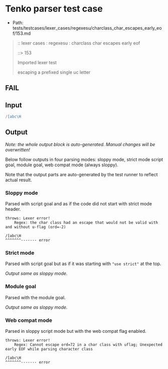 # Tenko parser test case

- Path: tests/testcases/lexer_cases/regexesu/charclass_char_escapes_early_eof/153.md

> :: lexer cases : regexesu : charclass char escapes early eof
>
> ::> 153
>
> Imported lexer test
>
> escaping a prefixed single uc letter

## FAIL

## Input

`````js
/[abc\H
`````

## Output

_Note: the whole output block is auto-generated. Manual changes will be overwritten!_

Below follow outputs in four parsing modes: sloppy mode, strict mode script goal, module goal, web compat mode (always sloppy).

Note that the output parts are auto-generated by the test runner to reflect actual result.

### Sloppy mode

Parsed with script goal and as if the code did not start with strict mode header.

`````
throws: Lexer error!
    Regex: the char class had an escape that would not be valid with and without u-flag (ord=-2)

/[abc\H
^^^^^^^------- error
`````

### Strict mode

Parsed with script goal but as if it was starting with `"use strict"` at the top.

_Output same as sloppy mode._

### Module goal

Parsed with the module goal.

_Output same as sloppy mode._

### Web compat mode

Parsed in sloppy script mode but with the web compat flag enabled.

`````
throws: Lexer error!
    Regex: Cannot escape ord=72 in a char class with uflag; Unexpected early EOF while parsing character class

/[abc\H
^^^^^^^------- error
`````

